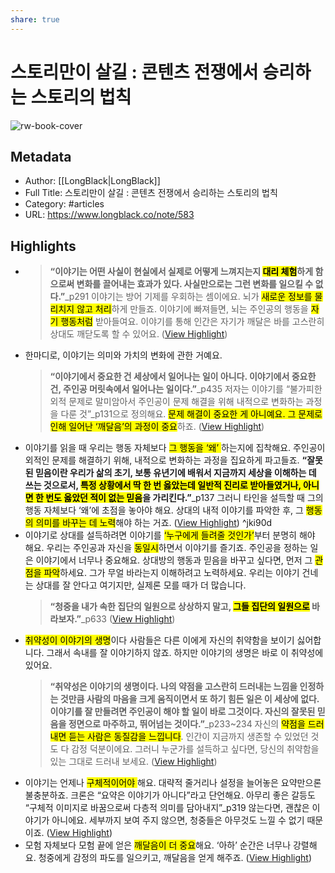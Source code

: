 ```yaml
---
share: true
---
```


# 스토리만이 살길 : 콘텐츠 전쟁에서 승리하는 스토리의 법칙

![rw-book-cover](https://longblack-contens.s3.ap-northeast-2.amazonaws.com/image/20230213/16762676959cbcd2237a4e2e5cfb9061684533df0b.jpg)

## Metadata
- Author: [[LongBlack|LongBlack]]
- Full Title: 스토리만이 살길 : 콘텐츠 전쟁에서 승리하는 스토리의 법칙
- Category: #articles
- URL: https://www.longblack.co/note/583

## Highlights
- > **“이야기는 어떤 사실이 현실에서 실제로 어떻게 느껴지는지 <mark class="hltr-red">대리 체험</mark>하게 함으로써 변화를 끌어내는 효과가 있다. 사실만으로는 그런 변화를 일으킬 수 없다.”**_p291
  이야기는 방어 기제를 우회하는 셈이에요. 뇌가 <mark class="hltr-red">새로운 정보를 물리치지 않고 처리</mark>하게 만들죠. 이야기에 빠져들면, 뇌는 주인공의 행동을 <mark class="hltr-red">자기 행동처럼</mark> 받아들여요. 이야기를 통해 인간은 자기가 깨달은 바를 고스란히 상대도 깨닫도록 할 수 있어요. ([View Highlight](https://read.readwise.io/read/01gsqg5xfgxad5j3v4a8qj46nc))
- 한마디로, 이야기는 의미와 가치의 변화에 관한 거예요.
  > **“이야기에서 중요한 건 세상에서 일어나는 일이 아니다. 이야기에서 중요한 건, 주인공 머릿속에서 일어나는 일이다.”**_p435
  저자는 이야기를 “불가피한 외적 문제로 말미암아서 주인공이 문제 해결을 위해 내적으로 변화하는 과정을 다룬 것”_p131으로 정의해요. <mark class="hltr-red">문제 해결이 중요한 게 아니예요. 그 문제로 인해 일어난 ‘깨달음’의 과정이 중요</mark>하죠. ([View Highlight](https://read.readwise.io/read/01gsqg8v2h83myxcqzdvfdaqvt))
- 이야기를 읽을 때 우리는 행동 자체보다 <mark class="hltr-red">그 행동을 ‘왜’ </mark>하는지에 집착해요. 주인공이 외적인 문제를 해결하기 위해, 내적으로 변화하는 과정을 집요하게 파고들죠.
  **“잘못된 믿음이란 우리가 삶의 초기, 보통 유년기에 배워서 지금까지 세상을 이해하는 데 쓰는 것으로서, <mark class="hltr-red">특정 상황에서 딱 한 번 옳았는데 일반적 진리로 받아들였거나, 아니면 한 번도 옳았던 적이 없는 믿음</mark>을 가리킨다.”**_p137 
  그러니 타인을 설득할 때 그의 행동 자체보다 ‘왜’에 초점을 놓아야 해요. 상대의 내적 이야기를 파악한 후, 그 <mark class="hltr-red">행동의 의미를 바꾸는 데 노력</mark>해야 하는 거죠. ([View Highlight](https://read.readwise.io/read/01gsqgcrw3jncajydr7geszmw8)) ^jki90d
- 이야기로 상대를 설득하려면 이야기를 <mark class="hltr-red">‘누구에게 들려줄 것인가’</mark>부터 분명히 해야 해요. 우리는 주인공과 자신을 <mark class="hltr-red">동일시</mark>하면서 이야기를 즐기죠. 주인공을 정하는 일은 이야기에서 너무나 중요해요.
  상대방의 행동과 믿음을 바꾸고 싶다면, 먼저 그 <mark class="hltr-red">관점을 파악</mark>하세요. 그가 무얼 바라는지 이해하려고 노력하세요. 우리는 이야기 건네는 상대를 잘 안다고 여기지만, 실제론 모를 때가 더 많습니다.
  > **“청중을 내가 속한 집단의 일원으로 상상하지 말고, <mark class="hltr-red">그들 집단의 일원으로</mark> 바라보자.”**_p633 ([View Highlight](https://read.readwise.io/read/01gsqgf2zd4nja38q4xx1c344d))
- <mark class="hltr-red">취약성이 이야기의 생명</mark>이다
  사람들은 다른 이에게 자신의 취약함을 보이기 싫어합니다. 그래서 속내를 잘 이야기하지 않죠. 하지만 이야기의 생명은 바로 이 취약성에 있어요.
  > **“취약성은 이야기의 생명이다. 나의 약점을 고스란히 드러내는 느낌을 인정하는 것만큼 사람의 마음을 크게 움직이면서 또 하기 힘든 일은 이 세상에 없다. 이야기를 잘 만들려면 주인공이 해야 할 일이 바로 그것이다. 자신의 잘못된 믿음을 정면으로 마주하고, 뛰어넘는 것이다.”**_p233~234
  자신의 <mark class="hltr-red">약점을 드러내면 듣는 사람은 동질감을 느낍니다</mark>. 인간이 지금까지 생존할 수 있었던 것도 다 감정 덕분이에요. 그러니 누군가를 설득하고 싶다면, 당신의 취약함을 있는 그대로 드러내 보세요. ([View Highlight](https://read.readwise.io/read/01gsqghh6d03bpv7cxnn8mrydx))
- 이야기는 언제나 <mark class="hltr-red">구체적이어야 </mark>해요. 대략적 줄거리나 설정을 늘어놓은 요약만으론 불충분하죠. 크론은 “요약은 이야기가 아니다”라고 단언해요. 아무리 좋은 갈등도 “구체적 이미지로 바꿈으로써 다층적 의미를 담아내지”_p319 않는다면, 괜찮은 이야기가 아니에요. 세부까지 보여 주지 않으면, 청중들은 아무것도 느낄 수 없기 때문이죠. ([View Highlight](https://read.readwise.io/read/01gsqgnj4r2xzvqp94zjjj58q9))
- 모험 자체보다 모험 끝에 얻은 <mark class="hltr-red">깨달음이 더 중요</mark>해요. ‘아하’ 순간은 너무나 강렬해요. 청중에게 감정의 파도를 일으키고, 깨달음을 얻게 해주죠. ([View Highlight](https://read.readwise.io/read/01gsqgsq1g8ye9gkkvcr509hza))

